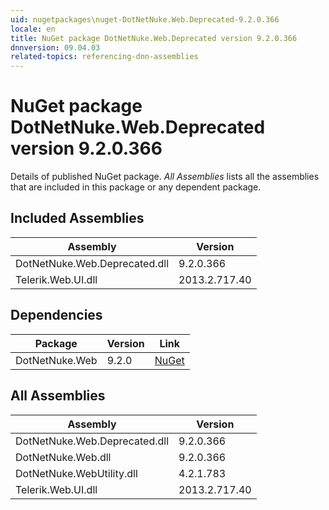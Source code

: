 ```yaml
---
uid: nugetpackages\nuget-DotNetNuke.Web.Deprecated-9.2.0.366
locale: en
title: NuGet package DotNetNuke.Web.Deprecated version 9.2.0.366
dnnversion: 09.04.03
related-topics: referencing-dnn-assemblies
---
```


# NuGet package DotNetNuke.Web.Deprecated version 9.2.0.366
Details of published NuGet package.
*All Assemblies* lists all the assemblies that are included in this package or any dependent package.

## Included Assemblies

|Assembly|Version|
|---|---|
|DotNetNuke.Web.Deprecated.dll|9.2.0.366|
|Telerik.Web.UI.dll|2013.2.717.40|

## Dependencies

|Package|Version|Link|
|---|---|---|
|DotNetNuke.Web|9.2.0|[NuGet](https://www.nuget.org/packages/DotNetNuke.Web/9.2.0)|

## All Assemblies

|Assembly|Version|
|---|---|
|DotNetNuke.Web.Deprecated.dll|9.2.0.366|
|DotNetNuke.Web.dll|9.2.0.366|
|DotNetNuke.WebUtility.dll|4.2.1.783|
|Telerik.Web.UI.dll|2013.2.717.40|

